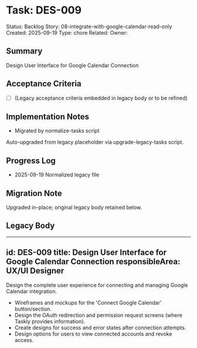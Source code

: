 # Task: DES-009
Status: Backlog
Story: 08-integrate-with-google-calendar-read-only
Created: 2025-09-19
Type: chore
Related:
Owner:

## Summary
Design User Interface for Google Calendar Connection

## Acceptance Criteria
- [ ] (Legacy acceptance criteria embedded in legacy body or to be refined)

## Implementation Notes
- Migrated by normalize-tasks script

Auto-upgraded from legacy placeholder via upgrade-legacy-tasks script.

## Progress Log
- 2025-09-19 Normalized legacy file

## Migration Note
Upgraded in-place; original legacy body retained below.

## Legacy Body
---
id: DES-009
title: Design User Interface for Google Calendar Connection
responsibleArea: UX/UI Designer
---
Design the complete user experience for connecting and managing Google Calendar integration.
*   Wireframes and mockups for the 'Connect Google Calendar' button/section.
*   Design the OAuth redirection and permission request screens (where Taskly provides information).
*   Create designs for success and error states after connection attempts.
*   Design options for users to view connected accounts and revoke access.